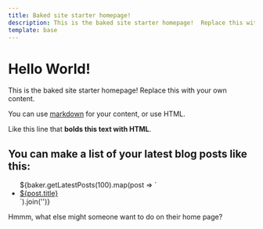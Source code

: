 ```yaml
---
title: Baked site starter homepage!
description: This is the baked site starter homepage!  Replace this with your own content.
template: base
---
```


# Hello World!

This is the baked site starter homepage! Replace this with your own content.

You can use [markdown](/blog/markdown-guide) for your content, or use HTML.

Like this line that <b>bolds this text with HTML</b>.

<h2>You can make a list of your latest blog posts like this:</h2>
<ul>
    ${baker.getLatestPosts(100).map(post => `   
    <li><a href="/blog/${post.slug}">${post.title}</a></li>
    `).join('')}
</ul>

Hmmm, what else might someone want to do on their home page?
